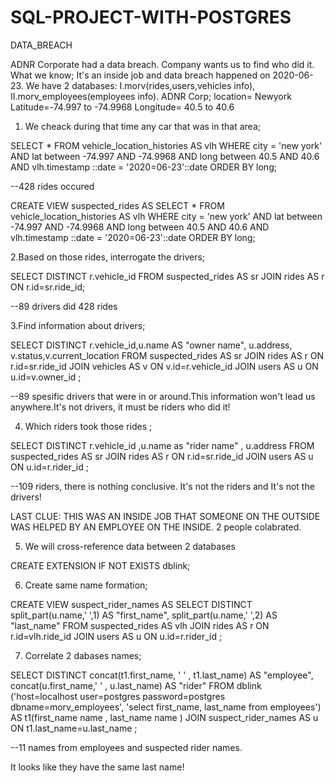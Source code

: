 # SQL-PROJECT-WITH-POSTGRES
DATA_BREACH 

ADNR Corporate had a data breach. Company wants us to find who did it.
What we know; It's an inside job and data breach happened on 2020-06-23. 
We have 2 databases: I.morv(rides,users,vehicles info), II.morv_employees(employees info).
ADNR Corp;
location= Newyork
Latitude=-74.997 to -74.9968
Longitude= 40.5 to 40.6 

1. We cheack during that time any car that was in that area; 

SELECT * FROM vehicle_location_histories AS vlh
WHERE
     city = 'new york' AND 
     lat between -74.997 AND -74.9968 AND 
     long between 40.5 AND 40.6  AND 
     vlh.timestamp ::date = '2020=06-23'::date
ORDER BY long;

--428 rides occured

CREATE VIEW suspected_rides AS
SELECT * FROM vehicle_location_histories AS vlh
WHERE
     city = 'new york' AND 
     lat between -74.997 AND -74.9968 AND 
     long between 40.5 AND 40.6  AND 
     vlh.timestamp ::date = '2020=06-23'::date
ORDER BY long;

2.Based on those rides, interrogate the drivers; 

SELECT DISTINCT r.vehicle_id 
FROM suspected_rides AS sr
JOIN rides AS r ON r.id=sr.ride_id;

--89 drivers did 428 rides

3.Find information about drivers;

SELECT DISTINCT r.vehicle_id,u.name AS "owner name", u.address, v.status,v.current_location 
FROM suspected_rides AS sr 
JOIN rides AS r ON r.id=sr.ride_id 
JOIN vehicles AS v ON v.id=r.vehicle_id
JOIN users AS u ON u.id=v.owner_id ;

--89 spesific drivers that were in or around.This information won't lead us anywhere.It's not drivers, it must be riders who did it!

4. Which riders took those rides ;
   
SELECT DISTINCT r.vehicle_id ,u.name as "rider name" , u.address 
FROM suspected_rides AS sr
JOIN rides AS r ON r.id=sr.ride_id
JOIN users AS u ON u.id=r.rider_id ;

--109 riders, there is nothing conclusive. It's not the riders and It's not the drivers! 

LAST CLUE: THIS WAS AN INSIDE JOB THAT SOMEONE ON THE OUTSIDE WAS HELPED BY AN EMPLOYEE ON THE INSIDE. 2 people colabrated. 

5. We will cross-reference data between 2 databases

CREATE EXTENSION IF NOT EXISTS dblink;

6. Create same name formation;
   
CREATE VIEW suspect_rider_names AS 
SELECT DISTINCT 
     split_part(u.name,' ',1) AS "first_name",
     split_part(u.name,' ',2) AS "last_name"
FROM suspected_rides AS vlh 
JOIN rides AS r ON r.id=vlh.ride_id
JOIN users AS u ON u.id=r.rider_id ;

7. Correlate 2 dabases names;

SELECT DISTINCT 
     concat(t1.first_name, ' ' , t1.last_name) AS "employee",
     concat(u.first_name,' ' , u.last_name) AS "rider"
FROM dblink ('host=localhost user=postgres password=postgres dbname=morv_employees', 'select first_name, last_name from employees')
AS t1(first_name name , last_name name )
JOIN suspect_rider_names AS u ON t1.last_name=u.last_name ;

--11 names from employees and suspected rider names. 

It looks like they have the same last name!
